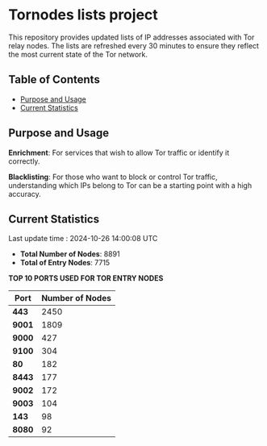 # Tornodes lists project

This repository provides updated lists of IP addresses associated with Tor relay nodes. The lists are refreshed every 30 minutes to ensure they reflect the most current state of the Tor network.

## Table of Contents

- [Purpose and Usage](#purpose-and-usage)
- [Current Statistics](#current-statistics)


## Purpose and Usage

**Enrichment**: For services that wish to allow Tor traffic or identify it correctly.

**Blacklisting**: For those who want to block or control Tor traffic, understanding which IPs belong to Tor can be a starting point with a high accuracy.

## Current Statistics

Last update time : 2024-10-26 14:00:08 UTC

- **Total Number of Nodes**: 8891
- **Total of Entry Nodes**: 7715

**TOP 10 PORTS USED FOR TOR ENTRY NODES**

| **Port** | **Number of Nodes** |
|------|-----------------|
| **443**   | 2450  |
| **9001**   | 1809  |
| **9000**   | 427  |
| **9100**   | 304  |
| **80**   | 182  |
| **8443**   | 177  |
| **9002**   | 172  |
| **9003**   | 104  |
| **143**   | 98  |
| **8080**   | 92  |

